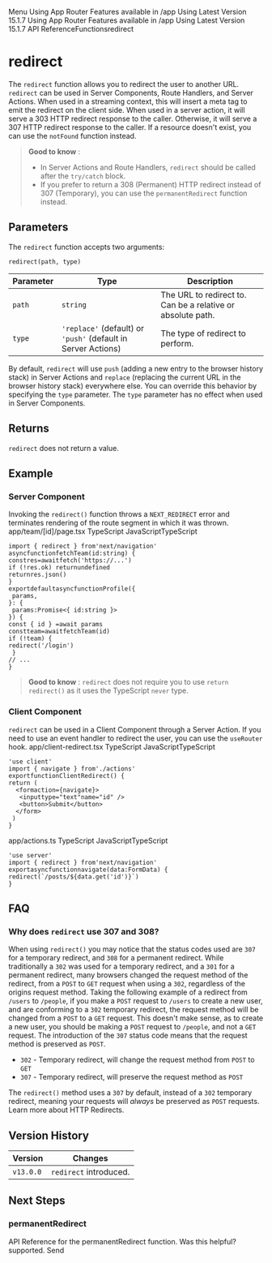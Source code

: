 Menu
Using App Router
Features available in /app
Using Latest Version
15.1.7
Using App Router
Features available in /app
Using Latest Version
15.1.7
API ReferenceFunctionsredirect
# redirect
The `redirect` function allows you to redirect the user to another URL. `redirect` can be used in Server Components, Route Handlers, and Server Actions.
When used in a streaming context, this will insert a meta tag to emit the redirect on the client side. When used in a server action, it will serve a 303 HTTP redirect response to the caller. Otherwise, it will serve a 307 HTTP redirect response to the caller.
If a resource doesn't exist, you can use the `notFound` function instead.
> **Good to know** :
>   * In Server Actions and Route Handlers, `redirect` should be called after the `try/catch` block.
>   * If you prefer to return a 308 (Permanent) HTTP redirect instead of 307 (Temporary), you can use the `permanentRedirect` function instead.
> 

## Parameters
The `redirect` function accepts two arguments:
```
redirect(path, type)
```

Parameter| Type| Description  
---|---|---  
`path`| `string`| The URL to redirect to. Can be a relative or absolute path.  
`type`| `'replace'` (default) or `'push'` (default in Server Actions)| The type of redirect to perform.  
By default, `redirect` will use `push` (adding a new entry to the browser history stack) in Server Actions and `replace` (replacing the current URL in the browser history stack) everywhere else. You can override this behavior by specifying the `type` parameter.
The `type` parameter has no effect when used in Server Components.
## Returns
`redirect` does not return a value.
## Example
### Server Component
Invoking the `redirect()` function throws a `NEXT_REDIRECT` error and terminates rendering of the route segment in which it was thrown.
app/team/[id]/page.tsx
TypeScript
JavaScriptTypeScript
```
import { redirect } from'next/navigation'
asyncfunctionfetchTeam(id:string) {
constres=awaitfetch('https://...')
if (!res.ok) returnundefined
returnres.json()
}
exportdefaultasyncfunctionProfile({
 params,
}: {
 params:Promise<{ id:string }>
}) {
const { id } =await params
constteam=awaitfetchTeam(id)
if (!team) {
redirect('/login')
 }
// ...
}
```

> **Good to know** : `redirect` does not require you to use `return redirect()` as it uses the TypeScript `never` type.
### Client Component
`redirect` can be used in a Client Component through a Server Action. If you need to use an event handler to redirect the user, you can use the `useRouter` hook.
app/client-redirect.tsx
TypeScript
JavaScriptTypeScript
```
'use client'
import { navigate } from'./actions'
exportfunctionClientRedirect() {
return (
  <formaction={navigate}>
   <inputtype="text"name="id" />
   <button>Submit</button>
  </form>
 )
}
```

app/actions.ts
TypeScript
JavaScriptTypeScript
```
'use server'
import { redirect } from'next/navigation'
exportasyncfunctionnavigate(data:FormData) {
redirect(`/posts/${data.get('id')}`)
}
```

## FAQ
### Why does `redirect` use 307 and 308?
When using `redirect()` you may notice that the status codes used are `307` for a temporary redirect, and `308` for a permanent redirect. While traditionally a `302` was used for a temporary redirect, and a `301` for a permanent redirect, many browsers changed the request method of the redirect, from a `POST` to `GET` request when using a `302`, regardless of the origins request method.
Taking the following example of a redirect from `/users` to `/people`, if you make a `POST` request to `/users` to create a new user, and are conforming to a `302` temporary redirect, the request method will be changed from a `POST` to a `GET` request. This doesn't make sense, as to create a new user, you should be making a `POST` request to `/people`, and not a `GET` request.
The introduction of the `307` status code means that the request method is preserved as `POST`.
  * `302` - Temporary redirect, will change the request method from `POST` to `GET`
  * `307` - Temporary redirect, will preserve the request method as `POST`


The `redirect()` method uses a `307` by default, instead of a `302` temporary redirect, meaning your requests will _always_ be preserved as `POST` requests.
Learn more about HTTP Redirects.
## Version History
Version| Changes  
---|---  
`v13.0.0`| `redirect` introduced.  
## Next Steps
### permanentRedirect
API Reference for the permanentRedirect function.
Was this helpful?
supported.
Send
